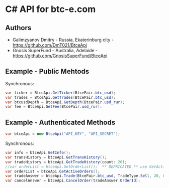 C# API for btc-e.com
====================

Authors
------------
  
- Galimzyanov Dmitry - Russia, Ekaterinburg city - https://github.com/DmT021/BtceApi
- Gnosis SuperFund - Australia, Adelaide - https://github.com/GnosisSuperFund/BtceApi

Example - Public Mehtods
------------

Synchronous:

```c#
var ticker = BtceApi.GetTicker(BtcePair.btc_usd);
var trades = BtceApi.GetTrades(BtcePair.btc_usd);
var btcusdDepth = BtceApi.GetDepth(BtcePair.usd_rur);
var fee = BtceApi.GetFee(BtcePair.usd_rur);
```

Example - Authenticated Methods
------------

```c#
var btceApi = new BtceApi("API_KEY", "API_SECRET");
```

Synchronous:

```c#
var info = btceApi.GetInfo();
var transHistory = btceApi.GetTransHistory();
var tradeHistory = btceApi.GetTradeHistory(count: 20);
//var orderList = btceApi.GetOrderList();  ** DEPRICATED ** use GetActiveOrders() instead!
var orderList = btceApi.GetActiveOrders();
var tradeAnswer = btceApi.Trade(BtcePair.btc_usd, TradeType.Sell, 20, 0.1m);
var cancelAnswer = btceApi.CancelOrder(tradeAnswer.OrderId);
```
